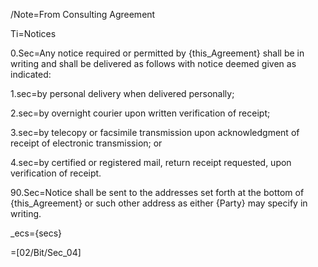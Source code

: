 /Note=From Consulting Agreement
 
Ti=Notices

0.Sec=Any notice required or permitted by {this_Agreement} shall be in writing and shall be delivered as follows with notice deemed given as indicated:

1.sec=by personal delivery when delivered personally;

2.sec=by overnight courier upon written verification of receipt;

3.sec=by telecopy or facsimile transmission upon acknowledgment of receipt of electronic transmission; or

4.sec=by certified or registered mail, return receipt requested, upon verification of receipt.  

90.Sec=Notice shall be sent to the addresses set forth at the bottom of {this_Agreement} or such other address as either {Party} may specify in writing.

_ecs={secs}

=[02/Bit/Sec_04]
